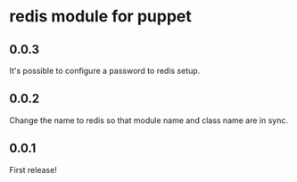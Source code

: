 redis module for puppet
=======================

0.0.3
-----
It's possible to configure a password to redis setup.

0.0.2
-----
Change the name to redis so that module name and class name are in sync.

0.0.1
-----
First release!